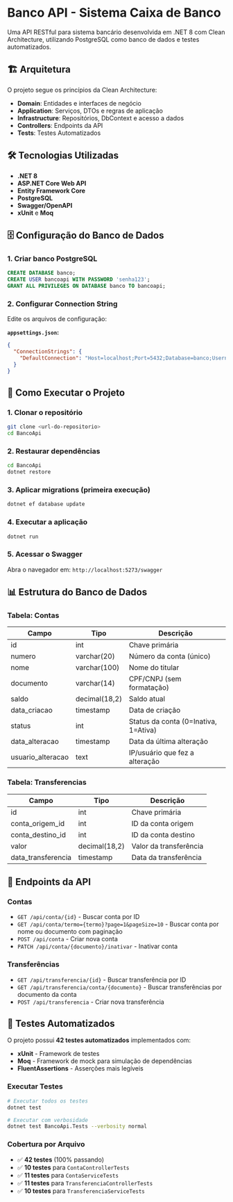 # Banco API - Sistema Caixa de Banco

Uma API RESTful para sistema bancário desenvolvida em .NET 8 com Clean Architecture, utilizando PostgreSQL como banco de dados e testes automatizados.

## 🏗️ Arquitetura

O projeto segue os princípios da Clean Architecture:

- **Domain**: Entidades e interfaces de negócio
- **Application**: Serviços, DTOs e regras de aplicação
- **Infrastructure**: Repositórios, DbContext e acesso a dados
- **Controllers**: Endpoints da API
- **Tests**: Testes Automatizados

## 🛠️ Tecnologias Utilizadas

- **.NET 8**
- **ASP.NET Core Web API**
- **Entity Framework Core**
- **PostgreSQL**
- **Swagger/OpenAPI**
- **xUnit** e **Moq**

## 🗄️ Configuração do Banco de Dados

### 1. Criar banco PostgreSQL
```sql
CREATE DATABASE banco;
CREATE USER bancoapi WITH PASSWORD 'senha123';
GRANT ALL PRIVILEGES ON DATABASE banco TO bancoapi;
```

### 2. Configurar Connection String
Edite os arquivos de configuração:

**`appsettings.json`:**
```json
{
  "ConnectionStrings": {
    "DefaultConnection": "Host=localhost;Port=5432;Database=banco;Username=bancoapi;Password=senha123;"
  }
}
```

## 🚀 Como Executar o Projeto

### 1. Clonar o repositório
```bash
git clone <url-do-repositorio>
cd BancoApi
```

### 2. Restaurar dependências
```bash
cd BancoApi
dotnet restore
```

### 3. Aplicar migrations (primeira execução)
```bash
dotnet ef database update
```

### 4. Executar a aplicação
```bash
dotnet run
```

### 5. Acessar o Swagger
Abra o navegador em: `http://localhost:5273/swagger`

## 📊 Estrutura do Banco de Dados

### Tabela: Contas
| Campo | Tipo | Descrição |
|-------|------|-----------|
| id | int | Chave primária |
| numero | varchar(20) | Número da conta (único) |
| nome | varchar(100) | Nome do titular |
| documento | varchar(14) | CPF/CNPJ (sem formatação) |
| saldo | decimal(18,2) | Saldo atual |
| data_criacao | timestamp | Data de criação |
| status | int | Status da conta (0=Inativa, 1=Ativa) |
| data_alteracao | timestamp | Data da última alteração |
| usuario_alteracao | text | IP/usuário que fez a alteração |

### Tabela: Transferencias
| Campo | Tipo | Descrição |
|-------|------|-----------|
| id | int | Chave primária |
| conta_origem_id | int | ID da conta origem |
| conta_destino_id | int | ID da conta destino |
| valor | decimal(18,2) | Valor da transferência |
| data_transferencia | timestamp | Data da transferência |

## 🔗 Endpoints da API

### Contas
- `GET /api/conta/{id}` - Buscar conta por ID
- `GET /api/conta/termo={termo}?page=1&pageSize=10` - Buscar conta por nome ou documento com paginação
- `POST /api/conta` - Criar nova conta
- `PATCH /api/conta/{documento}/inativar` - Inativar conta

### Transferências
- `GET /api/transferencia/{id}` - Buscar transferência por ID
- `GET /api/transferencia/conta/{documento}` - Buscar transferências por documento da conta
- `POST /api/transferencia` - Criar nova transferência

## 🧪 Testes Automatizados

O projeto possui **42 testes automatizados** implementados com:

- **xUnit** - Framework de testes
- **Moq** - Framework de mock para simulação de dependências
- **FluentAssertions** - Asserções mais legíveis

### Executar Testes
```bash
# Executar todos os testes
dotnet test

# Executar com verbosidade
dotnet test BancoApi.Tests --verbosity normal
```

### Cobertura por Arquivo
- ✅ **42 testes** (100% passando)
- ✅ **10 testes** para `ContaControllerTests`
- ✅ **11 testes** para `ContaServiceTests`
- ✅ **11 testes** para `TransferenciaControllerTests`
- ✅ **10 testes** para `TransferenciaServiceTests`
